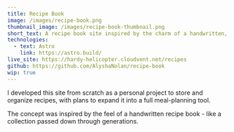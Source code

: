 ```yaml
---
title: Recipe Book
image: /images/recipe-book.png
thumbnail_image: /images/recipe-book-thumbnail.png
short_text: A recipe book site inspired by the charm of a handwritten, generational recipe collection
technologies:
  - text: Astro
    link: https://astro.build/
live_site: https://hardy-helicopter.cloudvent.net/recipes
github: https://github.com/AlyshaNolan/recipe-book
wip: true
---
```


I developed this site from scratch as a personal project to store and organize recipes, with plans to expand it into a full meal-planning tool.

The concept was inspired by the feel of a handwritten recipe book - like a collection passed down through generations.